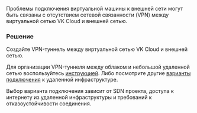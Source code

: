 Проблемы подключения виртуальной машины к внешней сети могут быть связаны с отсутствием сетевой связанности (VPN) между виртуальной сетью VK Cloud и внешней сетью.

### Решение

Создайте VPN-туннель между виртуальной сетью VK Cloud и внешней сетью. 

Для организации VPN-туннеля между облаком и небольшой удаленной сетью воспользуйтесь [инструкцией](/ru/networks/vnet/how-to-guides/onpremise-connect/vpn-tunnel). Либо посмотрите другие [варианты подключения](/ru/networks/vnet/concepts/onpremise-connect) к удаленной инфраструктуре. 

Выбор варианта подключения зависит от SDN проекта, доступа к интернету из удаленной инфраструктуры и требований к отказоустойчивости соединения.